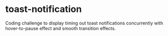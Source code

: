 # toast-notification

Coding challenge to display timing out toast notifications concurrently with hover-to-pause effect and smooth transition effects.
